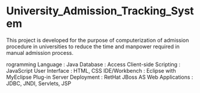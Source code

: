 # University_Admission_Tracking_System
This project is developed for the purpose of computerization of admission procedure in universities to reduce the time and manpower required in manual admission process. 

rogramming Language :   Java
Database  :   Access
Client-side Scripting  : JavaScript
User Interface  :  HTML, CSS
IDE/Workbench  :  Eclipse with MyEclipse Plug-in
Server Deployment  :  RetHat JBoss AS
Web Applications  : JDBC, JNDI, Servlets, JSP
